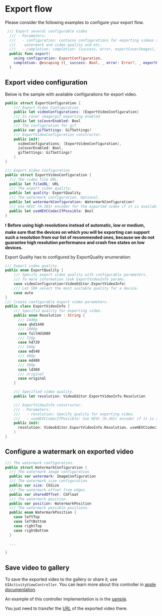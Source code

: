 # Export flow

Please consider the following examples to configure your export flow.
``` swift
 /// Export several configurable video
  /// - Parameters:
  ///   - configuration: contains configurations for exporting videos such as file url,
  ///    watermark and video quality and etc.
  ///   - completion: completion: (success, error, exportCoverImages), execute on background thread.
  public func export(
    using configuration: ExportConfiguration,
    completion: @escaping ((_ success: Bool, _ error: Error?, _ exportCoverImages: ExportCoverImages?)->Void)
  )
```  

## Export video configuration
Below is the sample with available configurations for export video.
``` swift
public struct ExportConfiguration {
    /// Export Video Configuration
    public let videoConfigurations: [ExportVideoConfiguration]
    /// Is cover image/gif exporting enabled
    public let isCoverEnabled: Bool
    /// The configuration for gif
    public var gifSettings: GifSettings?
    /// ExportVideoConfiguration constructor.
    public init(
      videoConfigurations: [ExportVideoConfiguration],
      isCoverEnabled: Bool,
      gifSettings: GifSettings?
    )
}

/// Export Video Configuration
public struct ExportVideoConfiguration {
  /// The video file URL.
  public let fileURL: URL
  /// The export video quality.
  public let quality: ExportQuality
  /// The watermark configuration. Optional.
  public let watermarkConfiguration: WatermarkConfiguration?
  /// Use HEVC (H.265) encoder for the exported video if it is available on the current device. Better quality, low size, better performance
  public let useHEVCCodecIfPossible: Bool
}
```
  :exclamation: **Before using high resolutions instead of automatic, low or medium, make sure that the devices on which you will be exporting can support such a resolution from our list of recommended ones, because we do not guarantee high resolution performance and crash free states on low devices.**
  
  Export Quality has to configured by ExportQuality enumeration:
``` swift
/// Export video quality.
public enum ExportQuality {
    /// Specify export video quality with configurable parameters.
    /// To more information look ExportVideoInfo params.
    case videoConfiguration(VideoEditor.ExportVideoInfo)
    /// Let SDK select the most suitable quality for a device.
    case auto
}
/// Create configurable export video parameters.
public class ExportVideoInfo {
    /// Specifid quality for exporting video.
    public enum Resolution : String {
      /// 1440p 
      case qhd1440
      /// 1080p
      case fullHd1080
      /// 720p
      case hd720
      /// 540p
      case md540
      /// 480p
      case md480
      /// 360p
      case ld360
      /// original
      case original
    }

    /// Specified video quality.
    public let resolution: VideoEditor.ExportVideoInfo.Resolution

    /// ExportVideoInfo constructor.
    /// - Parameters:
    ///   - resolution: Specify quality for exporting video.
    ///   - useHEVCCodecIfPossible: Use HEVC (H.265) encoder if it is available on the current device
    public init(
      resolution: VideoEditor.ExportVideoInfo.Resolution, useHEVCCodecIfPossible: Bool
    )
}
```
  
## Configure a watermark on exported video
``` swift
/// The watermark configuration.
public struct WatermarkConfiguration {
  /// The watermark image configuration
  public var watermark: ImageConfiguration
  /// The watermark size configuration.
  public var size: CGSize
  /// The watermark offset from edges.
  public var sharedOffset: CGFloat
  /// The watermark position.
  public var position: WatermarkPosition
  /// The watermark possible positions.
  public enum WatermarkPosition {
    case leftTop
    case leftBottom
    case rightTop
    case rightBottom
  }

  ...

}
```

## Save video to gallery

To save the exported video to the gallery or share it, use ```UIActivityViewController```.
You can learn more about this controller in [apple documentation](https://developer.apple.com/documentation/uikit/uiactivityviewcontroller).

An example of this controller implementation is in the [sample](https://github.com/Banuba/ve-sdk-ios-integration-sample/blob/main/Example/Example/ViewController.swift#L200).

You just need to transfer the [URL](https://github.com/Banuba/ve-sdk-ios-integration-sample/blob/main/Example/Example/ViewController.swift#L167) of the exported video there.
